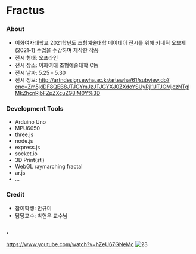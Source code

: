 # Fractus
### About
- 이화여자대학교 2021학년도 조형예술대학 메이데이 전시를 위해 키네틱 오브제(2021-1) 수업을 수강하며 제작한 작품<br>
- 전시 형태: 오프라인<br>
- 전시 장소: 이화여대 조형예술대학 C동 <br>
- 전시 날짜: 5.25 - 5.30<br>
- 전시 정보: http://artndesign.ewha.ac.kr/artewha/61/subview.do?enc=Zm5jdDF8QEB8JTJGYmJzJTJGYXJ0ZXdoYSUyRjI1JTJGMjczNTglMkZhcnRjbFZpZXcuZG8lM0Y%3D

### Development Tools
- Arduino Uno
- MPU6050
- three.js 
- node.js 
- express.js 
- socket.io 
- 3D Print(stl) 
- WebGL raymarching fractal 
- ar.js 
- ...

### Credit
- 참여학생: 안규미
- 담당교수: 박현우 교수님

### .
https://www.youtube.com/watch?v=hZeU67GNeMc
![23](https://user-images.githubusercontent.com/54223902/220091051-277aca70-63fe-448f-a33e-3c65d9b774f2.png)
